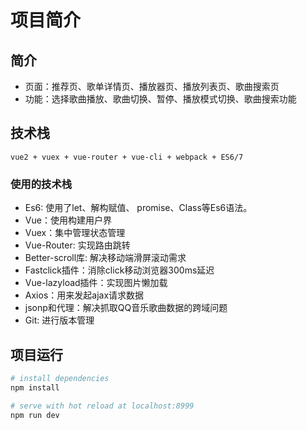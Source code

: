 # 项目简介
## 简介
- 页面：推荐页、歌单详情页、播放器页、播放列表页、歌曲搜索页
- 功能：选择歌曲播放、歌曲切换、暂停、播放模式切换、歌曲搜索功能
## 技术栈
    vue2 + vuex + vue-router + vue-cli + webpack + ES6/7
### 使用的技术栈
- Es6: 使用了let、解构赋值、 promise、Class等Es6语法。
- Vue：使用构建用户界
- Vuex：集中管理状态管理
- Vue-Router: 实现路由跳转
- Better-scroll库: 解决移动端滑屏滚动需求
- Fastclick插件：消除click移动浏览器300ms延迟
- Vue-lazyload插件：实现图片懒加载
- Axios：用来发起ajax请求数据
- jsonp和代理：解决抓取QQ音乐歌曲数据的跨域问题
- Git: 进行版本管理 



## 项目运行

``` bash
# install dependencies
npm install

# serve with hot reload at localhost:8999
npm run dev




